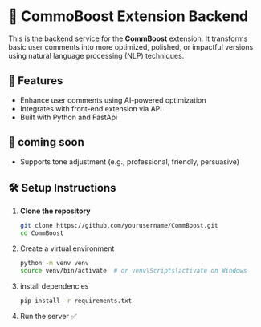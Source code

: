 # 🧠 CommoBoost Extension Backend

This is the backend service for the **CommBoost** extension. It transforms basic user comments into more optimized, polished, or impactful versions using natural language processing (NLP) techniques.

## 🚀 Features

- Enhance user comments using AI-powered optimization
- Integrates with front-end extension via API
-  Built with Python and FastApi

## 🧐 coming soon 
- Supports tone adjustment (e.g., professional, friendly, persuasive)

## 🛠️ Setup Instructions

1. **Clone the repository**
   ```bash
   git clone https://github.com/yourusername/CommBoost.git
   cd CommBoost
2. Create a virtual environment
   ```bash
   python -m venv venv
   source venv/bin/activate  # or venv\Scripts\activate on Windows

4. install dependencies
    ```bash
   pip install -r requirements.txt

6. Run the server ✅
